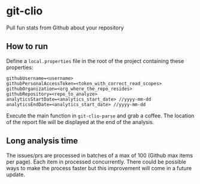 # git-clio

Pull fun stats from Github about your repository

## How to run

Define a `local.properties` file in the root of the project containing these properties:

```properties
githubUsername=<username>
githubPersonalAccessToken=<token_with_correct_read_scopes>
githubOrganization=<org_where_the_repo_resides>
githubRepository=<repo_to_analyze>
analyticsStartDate=<analytics_start_date> //yyyy-mm-dd
analyticsEndDate=<analytics_start_date> //yyyy-mm-dd
```

Execute the main function in `git-clio-parse` and grab a coffee. The location of the report file will be displayed at
the end of the analysis.

## Long analysis time
The issues/prs are processed in batches of a max of 100 (Github max items per page). Each item in processed concurrently. There could be possible ways to make the process faster but this improvement will come in a future update. 
